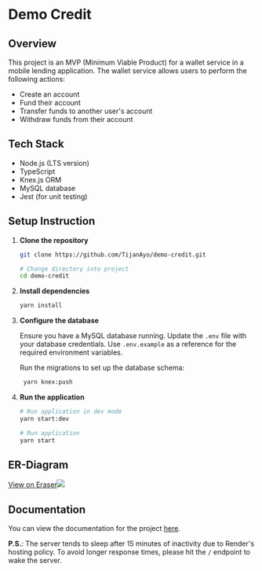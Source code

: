 # Demo Credit

## Overview

This project is an MVP (Minimum Viable Product) for a wallet service in a mobile lending application. The wallet service allows users to perform the following actions:

- Create an account
- Fund their account
- Transfer funds to another user's account
- Withdraw funds from their account

## Tech Stack

- Node.js (LTS version)
- TypeScript
- Knex.js ORM
- MySQL database
- Jest (for unit testing)

## Setup Instruction

1. **Clone the repository**

   ```sh
   git clone https://github.com/TijanAyo/demo-credit.git

   # Change directory into project
   cd demo-credit
   ```

2. **Install dependencies**

   ```sh
   yarn install
   ```

3. **Configure the database**

   Ensure you have a MySQL database running. Update the `.env` file with your database credentials. Use `.env.example` as a reference for the required environment variables.

   Run the migrations to set up the database schema:

   ```sh
    yarn knex:push
   ```

4. **Run the application**

   ```sh
   # Run application in dev mode
   yarn start:dev

   # Run application
   yarn start
   ```

## ER-Diagram

[View on Eraser![](https://app.eraser.io/workspace/ZEy67ITx5reS1Pgp1iSJ/preview?elements=IkxkOG4uN95akODrmTUp3g&type=embed)](https://app.eraser.io/workspace/ZEy67ITx5reS1Pgp1iSJ?elements=IkxkOG4uN95akODrmTUp3g)

## Documentation

You can view the documentation for the project [here](https://documenter.getpostman.com/view/19118409/2sA3kaDKkU).

**P.S.**: The server tends to sleep after 15 minutes of inactivity due to Render's hosting policy. To avoid longer response times, please hit the `/` endpoint to wake the server.
